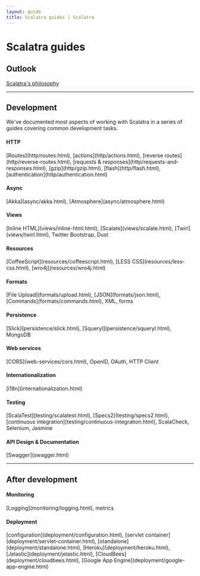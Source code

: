 ```yaml
---
layout: guide
title: Scalatra guides | Scalatra
---
```


<div class="page-header">
  <h1>Scalatra guides</h1>
</div>

<h2>Outlook</h2>

<a href="scalatra-philosophy.html">Scalatra's philosophy</a>

<hr />

<h2>Development</h2>

<p>
  We've documented most aspects of working with Scalatra in a series of guides
  covering common development tasks.
</p>

<h4>HTTP</h4>
[Routes](http/routes.html), [actions](http/actions.html), [reverse routes](http/reverse-routes.html), [requests & responses](http/requests-and-responses.html), [gzip](http/gzip.html), [flash](http/flash.html), [authentication](http/authentication.html)

<h4>Async</h4>
[Akka](async/akka.html), [Atmosphere](async/atmosphere.html)

<h4>Views</h4>
[Inline HTML](views/inline-html.html), [Scalate](views/scalate.html), 
[Twirl](views/twirl.html), Twitter Bootstrap, Dust

<h4>Resources</h4>
[CoffeeScript](resources/coffeescript.html), [LESS CSS](resources/less-css.html),
[wro4j](resources/wro4j.html)

<h4>Formats</h4>
[File Upload](formats/upload.html), [JSON](formats/json.html), [Commands](formats/commands.html), XML, forms

<h4>Persistence</h4>
[Slick](persistence/slick.html), [Squeryl](persistence/squeryl.html), MongoDB

<h4>Web services</h4>
[CORS](web-services/cors.html), OpenID, OAuth, HTTP Client

<h4>Internationalization</h4>
[i18n](internationalization.html)

<h4>Testing</h4>
[ScalaTest](testing/scalatest.html), [Specs2](testing/specs2.html), 
[continuous integration](testing/continuous-integration.html),
ScalaCheck, Selenium, Jasmine

<h4>API Design & Documentation</h4>
[Swagger](swagger.html)

<hr />

<h2>After development</h2>

<h4>Monitoring</h4>
[Logging](monitoring/logging.html), metrics

<h4>Deployment</h4>
[configuration](deployment/configuration.html), 
[servlet container](deployment/servlet-container.html), 
[standalone](deployment/standalone.html), 
[Heroku](deployment/heroku.html), [Jelastic](deployment/jelastic.html),
[CloudBees](deployment/cloudbees.html), 
[Google App Engine](deployment/google-app-engine.html)
